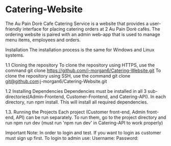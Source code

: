 # Catering-Website
The Au Pain Dorè Cafe Catering Service is a website that provides a user-friendly interface for placing catering orders at 2 Au Pain Dorè cafès. The ordering website is paired with an admin web-app that is used to manage menu items, employees and orders.

Installation
The installation process is the same for Windows and Linux systems.

1.1 Cloning the repository
To clone the repository using HTTPS, use the command
git clone https://github.com/j-morgan6/Catering-Website.git
To clone the repository using SSH, use the command
	git clone git@github.com:j-morgan6/Catering-Website.git

1.2 Installing Dependencies
Dependencies must be installed in all 3 sub-directories(Admin-Frontend, Customer-Frontend, and Catering-API). In each directory, run npm install. This will install all required dependencies.

1.3. Running the Projects
Each project (Customer front-end, Admin front-end, API) can be run separately. To run them, go to the project directory and run npm run dev (must run 'npm run dev' in Catering-API to work properly)


Important Note: 
In order to login and test. If you want to login as customer must sign up first. 
To login to admin use: Username: Password:
